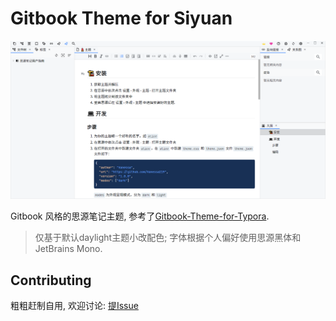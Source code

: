 # Gitbook Theme for Siyuan

![preview](.\preview.png)

Gitbook 风格的思源笔记主题, 参考了[Gitbook-Theme-for-Typora](https://github.com/16soundsofsilence/typora-gitbook-theme).

> 仅基于默认daylight主题小改配色; 
> 字体根据个人偏好使用思源黑体和JetBrains Mono.

## Contributing

粗粗赶制自用, 欢迎讨论: [提Issue](https://github.com/yuuuxt/siyuan-gitbook-azure/issues/new)